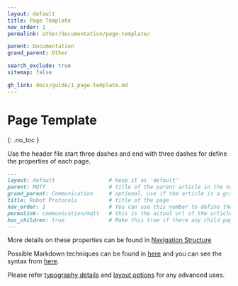 ```yaml
---
layout: default
title: Page Template
nav_order: 1
permalink: other/documentation/page-template/

parent: Documentation
grand_parent: Other

search_exclude: true
sitemap: false

gh_link: docs/guide/1_page-template.md
---
```


# Page Template
{: .no_toc }



Use the header file start three dashes and end with three dashes for define the properties of each page.

```md
---
layout: default                 # keep it as 'default'
parent: MQTT                    # title of the parent article in the navigation tree
grand_parent: Communication     # optional, use if the article is a grandchild in the navigation tree
title: Robot Protocols          # title of the page
nav_order: 1                    # You can use this number to define the order the items in navigation bar. otherwise it will use alphabetical order
permalink: communication/mqtt   # this is the actual url of the article (Here, https://pera-swarm.ce.pdn.ac.lk/docs/communication/mqtt.html)
has_children: true              # Make this true if there any child pages under this page
---
```

More details on these properties can be found in [Navigation Structure](https://pmarsceill.github.io/just-the-docs/docs/navigation-structure/)

Possible Markdown techniques can be found in [here](https://pera-swarm.ce.pdn.ac.lk/docs/markdown-tech) and you can see the syntax from [here](https://raw.githubusercontent.com/Pera-Swarm/docs/main/docs/theme/index-test.md).

Please refer [typography details](https://pmarsceill.github.io/just-the-docs/docs/utilities/typography/) and [layout options](https://pmarsceill.github.io/just-the-docs/docs/utilities/layout/) for any advanced uses.
